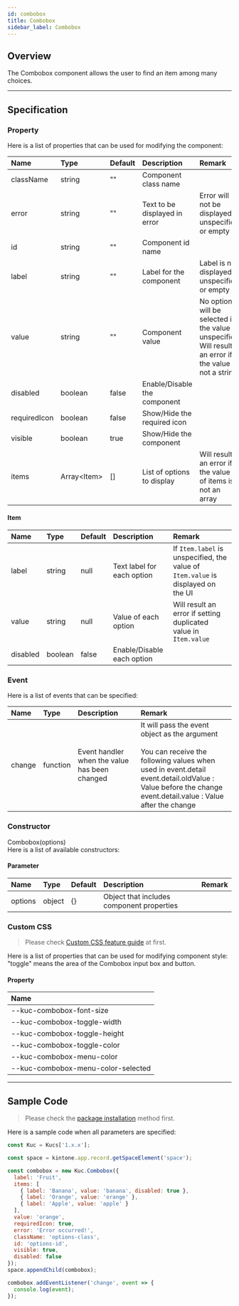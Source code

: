```yaml
---
id: combobox
title: Combobox
sidebar_label: Combobox
---
```


## Overview

The Combobox component allows the user to find an item among many choices.

<div class="sample-container" id="combobox">
  <div id="sample-container__components"></div>
</div>
<script src="/js/samples/desktop/combobox.js"></script>

---

## Specification

### Property

Here is a list of properties that can be used for modifying the component:

| Name   | Type | Default | Description | Remark |
| :--- | :--- | :--- | :--- | :--- |
| className | string | ""  | Component class name | |
| error | string | ""  | Text to be displayed in error | Error will not be displayed if unspecified or empty |
| id | string | ""  | Component id name | |
| label | string | ""  | Label for the component | Label is not displayed if unspecified or empty |
| value | string | ""  | Component value | No option will be selected if the value is unspecified<br>Will result an error if the value is not a string |
| disabled | boolean | false | Enable/Disable the component | |
| requiredIcon | boolean | false | Show/Hide the required icon | |
| visible | boolean | true | Show/Hide the component | |
| items | Array\<Item\> | []  | List of options to display | Will result an error if the value of items is not an array |

#### Item

| Name   | Type | Default | Description | Remark |
| :--- | :--- | :--- | :--- | :--- |
| label | string | null | Text label for each option | If `Item.label` is unspecified, the value of `Item.value` is displayed on the UI |
| value | string | null | Value of each option | Will result an error if setting duplicated value in `Item.value` |
| disabled | boolean | false | Enable/Disable each option | |

### Event

Here is a list of events that can be specified:

| Name | Type | Description | Remark |
| :--- | :--- | :--- | :--- |
| change | function | Event handler when the value has been changed | It will pass the event object as the argument<br><br>You can receive the following values when used in event.detail<br>event.detail.oldValue : Value before the change<br>event.detail.value : Value after the change |

### Constructor

Combobox(options)<br>
Here is a list of available constructors:

#### Parameter

| Name | Type | Default | Description | Remark |
| :--- | :--- | :--- | :--- | :--- |
| options | object | {} | Object that includes component properties | |

### Custom CSS
> Please check [Custom CSS feature guide](../../getting-started/custom-css.md) at first.

Here is a list of properties that can be used for modifying component style:<br>
"toggle" means the area of the Combobox input box and button.
#### Property
| Name |
| :--- |
| --kuc-combobox-font-size |
| --kuc-combobox-toggle-width |
| --kuc-combobox-toggle-height |
| --kuc-combobox-toggle-color |
| --kuc-combobox-menu-color |
| --kuc-combobox-menu-color-selected |

---

## Sample Code

> Please check the [package installation](../../getting-started/quick-start.md#installation) method first.

Here is a sample code when all parameters are specified:

```javascript
const Kuc = Kucs['1.x.x'];

const space = kintone.app.record.getSpaceElement('space');

const combobox = new Kuc.Combobox({
  label: 'Fruit',
  items: [
    { label: 'Banana', value: 'banana', disabled: true },
    { label: 'Orange', value: 'orange' },
    { label: 'Apple', value: 'apple' }
  ],
  value: 'orange',
  requiredIcon: true,
  error: 'Error occurred!',
  className: 'options-class',
  id: 'options-id',
  visible: true,
  disabled: false
});
space.appendChild(combobox);

combobox.addEventListener('change', event => {
  console.log(event);
});
```
